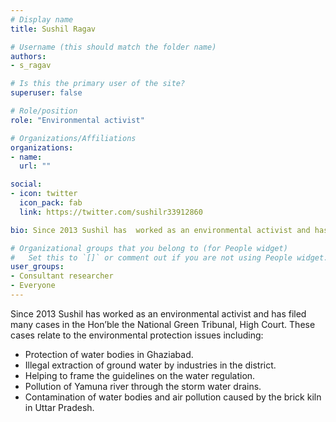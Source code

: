 ```yaml
---
# Display name
title: Sushil Ragav

# Username (this should match the folder name)
authors:
- s_ragav

# Is this the primary user of the site?
superuser: false

# Role/position
role: "Environmental activist"

# Organizations/Affiliations
organizations:
- name: 
  url: ""

social:
- icon: twitter
  icon_pack: fab
  link: https://twitter.com/sushilr33912860

bio: Since 2013 Sushil has  worked as an environmental activist and has filed many cases in the Hon’ble the National Green Tribunal, High Court. These cases relate to the environmental protection issues.

# Organizational groups that you belong to (for People widget)
#   Set this to `[]` or comment out if you are not using People widget.
user_groups:
- Consultant researcher
- Everyone
---
```


Since 2013 Sushil has  worked as an environmental activist and has filed many cases in the Hon’ble the National Green Tribunal, High Court. These cases relate to the environmental protection issues including:

- Protection of water bodies in Ghaziabad.
- Illegal extraction of ground water by industries in the district.
- Helping to frame the guidelines on the water regulation.
- Pollution of Yamuna river through the storm water drains.
- Contamination of water bodies and air pollution caused by the brick kiln in Uttar Pradesh.